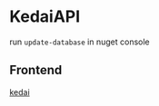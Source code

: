 # KedaiAPI

run `update-database` in nuget console

## Frontend
[kedai](https://github.com/muzalee/kedai)

